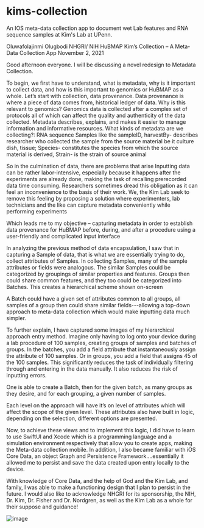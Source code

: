 # kims-collection
An IOS meta-data collection app to document wet Lab features and RNA sequence samples at Kim's Lab at UPenn.


Oluwafolajinmi Olugbodi
NHGRI/ NIH HuBMAP
Kim’s Collection – A Meta-Data Collection App
November 2, 2021

Good afternoon everyone. I will be discussing a novel redesign to Metadata Collection.

To begin, we first have to understand, what is metadata, why is it important to collect data, and how is this important to genomics or HuBMAP as a whole.
Let’s start with collection, data provenance. Data provenance is where a piece of data comes from, historical ledger of data. Why is this relevant to genomics? Genomics data is collected after a complex set of protocols all of which can affect the quality and authenticity of the data collected. Metadata describes, explains, and makes it easier to manage information and informative resources.
What kinds of metadata are we collecting?:
RNA sequence Samples like the sampleID, harvestBy- describes researcher who collected the sample from the source material be it culture dish, tissue; Species- constitutes the species from which the source material is derived, Strain- is the strain of source animal

So in the culmination of data, there are problems that arise
	Inputting data can be rather labor-intensive, especially because it happens after the experiments are already done, making the task of recalling prerecorded data time consuming. Researchers sometimes dread this obligation as it can feel an inconvenience to the basis of their work. We, the Kim Lab seek to remove this feeling by proposing a solution where experimenters, lab technicians and the like can capture metadata conveniently while performing experiments

Which leads me to my objective – capturing metadata in order to establish data provenance for HuBMAP before, during, and after a procedure using a user-friendly and complicated input interface

In analyzing the previous method of data encapsulation, I saw that in capturing a Sample of data, that is what we are essentially trying to do, collect attributes of Samples. In collecting Samples, many of the sample attributes or fields were analogous. The similar Samples could be categorized by groupings of similar properties and features. Groups then could share common features, and they too could be categorized into Batches. This creates a hierarchical scheme shown on-screen

A Batch could have a given set of attributes common to all groups, all samples of a group then could share similar fields---allowing a top-down approach to meta-data collection which would make inputting data much simpler. 

To further explain, I have captured some images of my hierarchical approach entry method. 
 Imagine only having to log onto your device during a lab procedure of 100 samples, creating groups of samples and batches of groups. In the batches, you add a field attribute that instantaneously assign the attribute of 100 samples. Or in groups, you add a field that assigns 45 of the 100 samples. This significantly reduces the task of individually filtering through and entering in the data manually. It also reduces the risk of inputting errors.
	
One is able to create a Batch, then for the given batch, as many groups as they desire, and for each grouping, a given number of samples.

Each level on the approach will have it’s on level of attributes which will affect the scope of the given level.
These attributes also have built in logic, depending on the selection, different options are presented.

Now, to achieve these views and to implement this logic, I did have to learn to use SwiftUI and Xcode which is a programming language and a simulation environment respectively that allow you to create apps, making the Meta-data collection mobile. In addition, I also became familiar with iOS Core Data, an object Graph and Persistence Framework….essentially it allowed me to persist and save the data created upon entry locally to the device.

With knowledge of Core Data, and the help of God and the Kim Lab, and family, I was able to make a functioning design that I plan to persist in the future.
I would also like to acknowledge NHGRI for its sponsorship, the NIH, Dr. Kim, Dr. Fisher and Dr. Nordgren, as well as the Kim Lab as a whole for their suppose and guidance!

![image](https://user-images.githubusercontent.com/68043966/140010986-cde658b0-d695-45d8-8b82-83933b630ad9.png)
